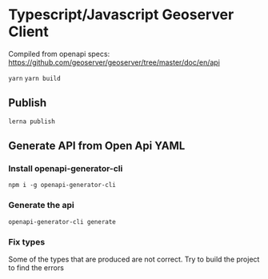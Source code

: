 # Typescript/Javascript Geoserver Client
Compiled from openapi specs: https://github.com/geoserver/geoserver/tree/master/doc/en/api

`yarn`
`yarn build`

## Publish
`lerna publish`

## Generate API from Open Api YAML
### Install openapi-generator-cli
`npm i -g openapi-generator-cli`
### Generate the api
`openapi-generator-cli generate`
### Fix types
Some of the types that are produced are not correct. Try to build the project to find the errors

